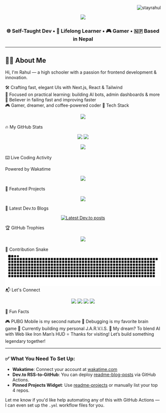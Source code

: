 <!-- Profile View Counter -->
<p align="right">
  <img src="https://komarev.com/ghpvc/?username=stayrahul&label=👁‍🗨+Views&color=blueviolet&style=for-the-badge" alt="stayrahul" />
</p>

<!-- Header: Typing Animation -->
<p align="center">
  <img src="https://readme-typing-svg.demolab.com?font=Fira+Code&weight=500&size=24&pause=1000&color=F59E0B&center=true&vCenter=true&width=435&lines=Hey!+I'm+Rahul+Kushwaha+%F0%9F%91%8B;Frontend+Ninja+%F0%9F%9A%80;AI+Explorer+%F0%9F%A7%90;Gamer+%F0%9F%8E%AE;Open+Sourcerer+%F0%9F%94%A5" />
</p>

<h3 align="center">🌐 Self-Taught Dev • 🧠 Lifelong Learner • 🎮 Gamer • 🇳🇵 Based in Nepal</h3>

---

## 🧑‍💻 About Me


Hi, I'm Rahul — a high schooler with a passion for frontend development & innovation.

🛠️ Crafting fast, elegant UIs with Next.js, React & Tailwind  
🎯 Focused on practical learning: building AI bots, admin dashboards & more  
🚀 Believer in failing fast and improving faster  
🎮 Gamer, dreamer, and coffee-powered coder
🚀 Tech Stack

<p align="center"> <img src="https://skillicons.dev/icons?i=nextjs,react,ts,js,tailwind,html,css,figma,nodejs,vercel,git,github,prisma,mongodb" /> </p>
🔥 My GitHub Stats

<p align="center"> <img src="https://github-readme-stats.vercel.app/api?username=stayrahul&show_icons=true&theme=tokyonight&hide_border=true&rank_icon=github" width="48%" /> <img src="https://github-readme-streak-stats.herokuapp.com/?user=stayrahul&theme=tokyonight&hide_border=true" width="48%" /> </p> <p align="center"> <img src="https://github-readme-stats.vercel.app/api/top-langs/?username=stayrahul&layout=compact&theme=tokyonight&hide_border=true" width="48%" /> </p>
⌨️ Live Coding Activity

Powered by Wakatime
<p align="center"> <img src="https://github-readme-stats.vercel.app/api/wakatime?username=stayrahul&theme=radical&layout=compact&hide_border=true" /> </p>
📌 Featured Projects

<p align="center"> <img align="center" src="https://github-readme-projects.vercel.app/api/projects?username=stayrahul&limit=4&theme=dark" /> </p>
📝 Latest Dev.to Blogs

<p align="center"> <a href="https://dev.to/stayrahul" target="_blank"> <img src="https://github-readme-blog-posts.vercel.app/api?username=stayrahul&limit=3" alt="Latest Dev.to posts" /> </a> </p>
🏆 GitHub Trophies

<p align="center"> <img src="https://github-profile-trophy.vercel.app/?username=stayrahul&theme=monokai&no-bg=true&no-frame=true&margin-w=8" /> </p>
🐍 Contribution Snake

<div align="center"> <picture> <source media="(prefers-color-scheme: dark)" srcset="https://github.com/stayrahul/stayrahul/blob/output/github-contribution-grid-snake-dark.svg" /> <source media="(prefers-color-scheme: light)" srcset="https://github.com/stayrahul/stayrahul/blob/output/github-contribution-grid-snake.svg" /> <img src="https://github.com/stayrahul/stayrahul/blob/output/github-contribution-grid-snake.svg" alt="github contribution snake animation" /> </picture> </div>
📬 Let's Connect

<p align="center"> <a href="https://www.facebook.com/stayrahul" target="_blank"><img src="https://img.shields.io/badge/Facebook-1877F2?style=for-the-badge&logo=facebook&logoColor=white" /></a> <a href="https://instagram.com/stayrahul" target="_blank"><img src="https://img.shields.io/badge/Instagram-E4405F?style=for-the-badge&logo=instagram&logoColor=white" /></a> <a href="mailto:rahul7926963@gmail.com"><img src="https://img.shields.io/badge/Gmail-D14836?style=for-the-badge&logo=gmail&logoColor=white" /></a> <a href="https://stayrahul.me" target="_blank"><img src="https://img.shields.io/badge/Portfolio-000?style=for-the-badge&logo=vercel&logoColor=white" /></a> </p>
🎯 Fun Facts

🎮 PUBG Mobile is my second nature
🧠 Debugging is my favorite brain game
🤖 Currently building my personal J.A.R.V.I.S.
🔭 My dream? To blend AI with Web like Iron Man’s HUD
⭐ Thanks for visiting! Let’s build something legendary together!

---

### ✅ What You Need To Set Up:

- **Wakatime**: Connect your account at [wakatime.com](https://wakatime.com)
- **Dev.to RSS-to-GitHub**: You can deploy [readme-blog-posts](https://github.com/gautamkrishnar/blog-post-workflow) via GitHub Actions.
- **Pinned Projects Widget**: Use [readme-projects](https://github.com/cheesits456/github-readme-projects) or manually list your top 4 repos.

Let me know if you'd like help automating any of this with GitHub Actions — I can even set up the `.yml` workflow files for you.
